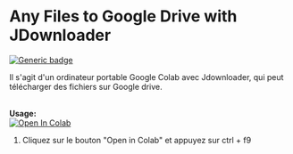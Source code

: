 # Any Files to Google Drive with JDownloader
[![Generic badge](https://img.shields.io/badge/Author-fpet007-green)](https://shields.io/)

Il s'agit d'un ordinateur portable Google Colab avec Jdownloader, qui peut télécharger des fichiers sur Google drive.



<br><b>Usage:</b>
<br>
<a href="https://colab.research.google.com/github/fpet007/JDownloader/blob/main/JDownloader.ipynb" target="_parent\"><img src="https://colab.research.google.com/assets/colab-badge.svg" alt="Open In Colab"/></a>
1. Cliquez sur le bouton "Open in Colab" et appuyez sur ctrl + f9 
<br>
